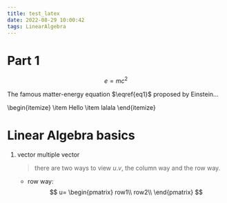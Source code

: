 ```yaml
---
title: test_latex
date: 2022-08-29 10:00:42
tags: LinearAlgebra
---
```



# Part 1
$$\begin{equation} \label{eq1}
e=mc^2
\end{equation}$$

The famous matter-energy equation $\eqref{eq1}$ proposed by Einstein...

\begin{itemize}
    \item Hello
    \item lalala
\end{itemize}

# Linear Algebra basics
1. vector multiple vector
    > there are two ways to view $u.v$, the column way and the row way.
    - row way:
        $$
            u=
                \begin{pmatrix}
                    row1\\
                    row2\\
                \end{pmatrix}
        $$
